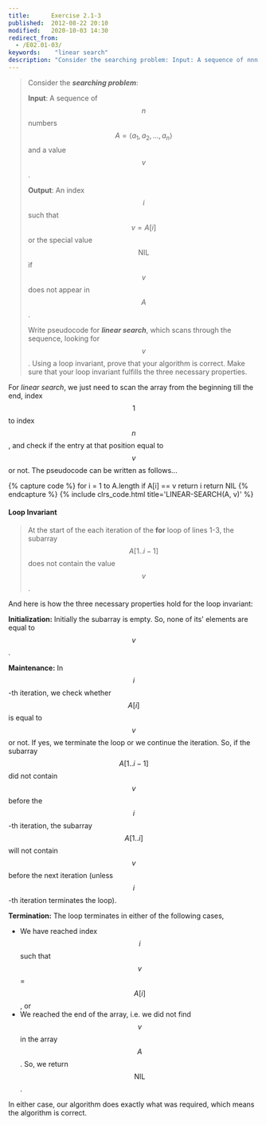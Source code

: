 ```yaml
---
title:      Exercise 2.1-3
published:  2012-08-22 20:10
modified:   2020-10-03 14:30
redirect_from:
  - /E02.01-03/
keywords:    "linear search"
description: "Consider the searching problem: Input: A sequence of nnn numbers A=⟨a1,a2,…,an⟩ and a value v. Output: An index i such that v = A[i] or the special value NIL if v does not appear in A."
---
```


> Consider the ***searching problem***:
>
> **Input**: A sequence of $$n$$ numbers $$A = \langle a_1, a_2, \ldots , a_n \rangle$$ and a value $$v$$.
>
> **Output**: An index $$i$$ such that $$v = A[i]$$ or the special value $$\text {NIL}$$ if $$v$$ does not appear in $$A$$.
>
> Write pseudocode for ***linear search***, which scans through the sequence, looking for $$v$$. Using a loop invariant, prove that your algorithm is correct. Make sure that your loop invariant fulfills the three necessary properties.

For *linear search*, we just need to scan the array from the beginning till the end, index $$1$$ to index $$n$$, and check if the entry  at that position equal to $$v$$ or not. The pseudocode can be written as follows...

{% capture code %}
for i = 1 to A.length
    if A[i] == v
        return i
return NIL
{% endcapture %}
{% include clrs_code.html title='LINEAR-SEARCH(A, v)' %}

#### Loop Invariant

> At the start of the each iteration of the **for** loop of lines 1-3, the subarray $$A[1 .. i − 1]$$ does not contain the value $$v$$.

And here is how the three necessary properties hold for the loop invariant:

**Initialization:** Initially the subarray is empty. So, none of its' elements are equal to $$v$$.

**Maintenance:** In $$i$$-th iteration, we check whether $$A[i]$$ is equal to $$v$$ or not. If yes, we terminate the loop or we continue the iteration. So, if the subarray $$A[1..i - 1]$$ did not contain $$v$$ before the $$i$$-th iteration, the subarray $$A[1..i]$$ will not contain $$v$$ before the next iteration (unless $$i$$-th iteration terminates the loop).

**Termination:** The loop terminates in either of the following cases,

* We have reached index $$i$$ such that $$v$$ = $$A[i]$$, or
* We reached the end of the array, i.e. we did not find $$v$$ in the array $$A$$. So, we return $$\text {NIL}$$.

In either case, our algorithm does exactly what was required, which means the algorithm is correct.
